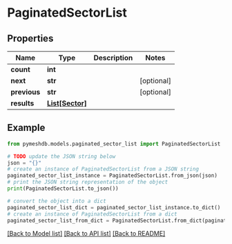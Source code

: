 # PaginatedSectorList


## Properties

Name | Type | Description | Notes
------------ | ------------- | ------------- | -------------
**count** | **int** |  | 
**next** | **str** |  | [optional] 
**previous** | **str** |  | [optional] 
**results** | [**List[Sector]**](Sector.md) |  | 

## Example

```python
from pymeshdb.models.paginated_sector_list import PaginatedSectorList

# TODO update the JSON string below
json = "{}"
# create an instance of PaginatedSectorList from a JSON string
paginated_sector_list_instance = PaginatedSectorList.from_json(json)
# print the JSON string representation of the object
print(PaginatedSectorList.to_json())

# convert the object into a dict
paginated_sector_list_dict = paginated_sector_list_instance.to_dict()
# create an instance of PaginatedSectorList from a dict
paginated_sector_list_from_dict = PaginatedSectorList.from_dict(paginated_sector_list_dict)
```
[[Back to Model list]](../README.md#documentation-for-models) [[Back to API list]](../README.md#documentation-for-api-endpoints) [[Back to README]](../README.md)


